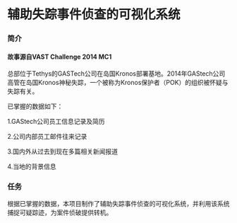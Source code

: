 # 辅助失踪事件侦查的可视化系统


### 简介
#### 故事源自VAST Challenge 2014 MC1
总部位于Tethys的GASTech公司在岛国Kronos部署基地。2014年GAStech公司高管在岛国Kronos神秘失踪，一个被称为Kronos保护者（POK）的组织被怀疑与失踪有关。

已掌握的数据如下：

1.GAStech公司员工信息记录及简历

2.公司内部员工邮件往来记录

3.国内外从过去到现在多篇相关新闻报道

4.当地的背景信息

### 任务
根据已掌握的数据，本项目制作了辅助失踪事件侦查的可视化系统，并利用该系统捕捉可疑踪迹，为案件侦破提供转机。


